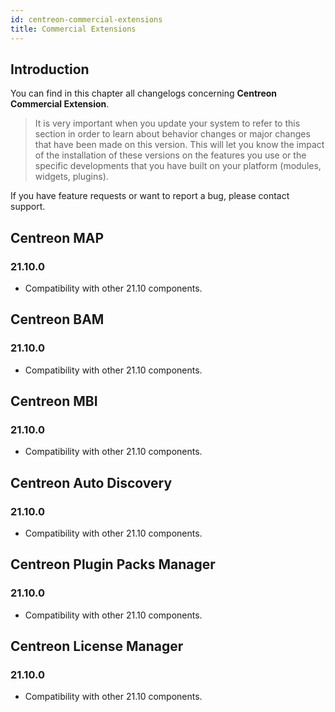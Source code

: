 ```yaml
---
id: centreon-commercial-extensions
title: Commercial Extensions
---
```


## Introduction

You can find in this chapter all changelogs concerning **Centreon Commercial Extension**.

> It is very important when you update your system to refer to this section in order to learn about behavior changes or
> major changes that have been made on this version. This will let you know the impact of the installation of these
> versions on the features you use or the specific developments that you have built on your platform (modules,
> widgets, plugins).

If you have feature requests or want to report a bug, please contact support.

## Centreon MAP

### 21.10.0

- Compatibility with other 21.10 components.

## Centreon BAM

### 21.10.0

- Compatibility with other 21.10 components.

## Centreon MBI

### 21.10.0

- Compatibility with other 21.10 components.

## Centreon Auto Discovery

### 21.10.0

- Compatibility with other 21.10 components.

## Centreon Plugin Packs Manager

### 21.10.0

- Compatibility with other 21.10 components.

## Centreon License Manager

### 21.10.0

- Compatibility with other 21.10 components.

